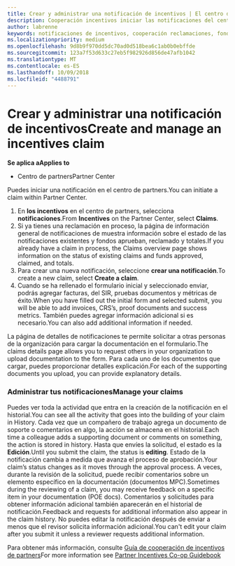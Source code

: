 ```yaml
---
title: Crear y administrar una notificación de incentivos | El centro de partners
description: Cooperación incentivos iniciar las notificaciones del centro de partners.
author: labrenne
keywords: notificaciones de incentivos, cooperación reclamaciones, fondos de cooperación
ms.localizationpriority: medium
ms.openlocfilehash: 9d8b9f970dd5dc70ad0d518bea6c1ab0b0ebffde
ms.sourcegitcommit: 123a7f53d633c27eb5f982926d856de47afb1042
ms.translationtype: MT
ms.contentlocale: es-ES
ms.lasthandoff: 10/09/2018
ms.locfileid: "4488791"
---
```

# <a name="create-and-manage-an-incentives-claim"></a><span data-ttu-id="0e35e-104">Crear y administrar una notificación de incentivos</span><span class="sxs-lookup"><span data-stu-id="0e35e-104">Create and manage an incentives claim</span></span>

**<span data-ttu-id="0e35e-105">Se aplica a</span><span class="sxs-lookup"><span data-stu-id="0e35e-105">Applies to</span></span>**
- <span data-ttu-id="0e35e-106">Centro de partners</span><span class="sxs-lookup"><span data-stu-id="0e35e-106">Partner Center</span></span>

<span data-ttu-id="0e35e-107">Puedes iniciar una notificación en el centro de partners.</span><span class="sxs-lookup"><span data-stu-id="0e35e-107">You can initiate a claim within Partner Center.</span></span> 

1. <span data-ttu-id="0e35e-108">En **los incentivos** en el centro de partners, selecciona **notificaciones**.</span><span class="sxs-lookup"><span data-stu-id="0e35e-108">From **Incentives** on the Partner Center, select **Claims**.</span></span>
2.  <span data-ttu-id="0e35e-109">Si ya tienes una reclamación en proceso, la página de información general de notificaciones de muestra información sobre el estado de las notificaciones existentes y fondos aprueban, reclamado y totales.</span><span class="sxs-lookup"><span data-stu-id="0e35e-109">If you already have a claim in process, the Claims overview page shows information on the status of existing claims and funds approved, claimed, and totals.</span></span>
3.  <span data-ttu-id="0e35e-110">Para crear una nueva notificación, seleccione **crear una notificación**.</span><span class="sxs-lookup"><span data-stu-id="0e35e-110">To create a new claim, select **Create a claim**.</span></span>
4.  <span data-ttu-id="0e35e-111">Cuando se ha rellenado el formulario inicial y seleccionado enviar, podrás agregar facturas, del SIR, pruebas documentos y métricas de éxito.</span><span class="sxs-lookup"><span data-stu-id="0e35e-111">When you have filled out the initial form and selected submit, you will be able to add invoices, CRS’s, proof documents and success metrics.</span></span> <span data-ttu-id="0e35e-112">También puedes agregar información adicional si es necesario.</span><span class="sxs-lookup"><span data-stu-id="0e35e-112">You can also add additional information if needed.</span></span>

<span data-ttu-id="0e35e-113">La página de detalles de notificaciones te permite solicitar a otras personas de la organización para cargar la documentación en el formulario.</span><span class="sxs-lookup"><span data-stu-id="0e35e-113">The claims details page allows you to request others in your organization to upload documentation to the form.</span></span> <span data-ttu-id="0e35e-114">Para cada uno de los documentos que cargar, puedes proporcionar detalles explicación.</span><span class="sxs-lookup"><span data-stu-id="0e35e-114">For each of the supporting documents you upload, you can provide explanatory details.</span></span> 

### <a name="manage-your-claims"></a><span data-ttu-id="0e35e-115">Administrar tus notificaciones</span><span class="sxs-lookup"><span data-stu-id="0e35e-115">Manage your claims</span></span>

<span data-ttu-id="0e35e-116">Puedes ver toda la actividad que entra en la creación de la notificación en el historial.</span><span class="sxs-lookup"><span data-stu-id="0e35e-116">You can see all the activity that goes into the building of your claim in History.</span></span> <span data-ttu-id="0e35e-117">Cada vez que un compañero de trabajo agrega un documento de soporte o comentarios en algo, la acción se almacena en el historial.</span><span class="sxs-lookup"><span data-stu-id="0e35e-117">Each time a colleague adds a supporting document or comments on something, the action is stored in history.</span></span> <span data-ttu-id="0e35e-118">Hasta que envíes la solicitud, el estado es la **Edición**.</span><span class="sxs-lookup"><span data-stu-id="0e35e-118">Until you submit the claim, the status is **editing**.</span></span> <span data-ttu-id="0e35e-119">Estado de la notificación cambia a medida que avanza el proceso de aprobación.</span><span class="sxs-lookup"><span data-stu-id="0e35e-119">Your claim’s status changes as it moves through the approval process.</span></span> <span data-ttu-id="0e35e-120">A veces, durante la revisión de la solicitud, puede recibir comentarios sobre un elemento específico en la documentación (documentos MPC).</span><span class="sxs-lookup"><span data-stu-id="0e35e-120">Sometimes during the reviewing of a claim, you may receive feedback on a specific item in your documentation (POE docs).</span></span> <span data-ttu-id="0e35e-121">Comentarios y solicitudes para obtener información adicional también aparecerán en el historial de notificación.</span><span class="sxs-lookup"><span data-stu-id="0e35e-121">Feedback and requests for additional information also appear in the claim history.</span></span> <span data-ttu-id="0e35e-122">No puedes editar la notificación después de enviar a menos que el revisor solicita información adicional.</span><span class="sxs-lookup"><span data-stu-id="0e35e-122">You can't edit your claim after you submit it unless a reviewer requests additional information.</span></span>

<span data-ttu-id="0e35e-123">Para obtener más información, consulte [Guía de cooperación de incentivos de partners](https://assets.microsoft.com/coop-guidebook.pdf)</span><span class="sxs-lookup"><span data-stu-id="0e35e-123">For more information see [Partner Incentives Co-op Guidebook](https://assets.microsoft.com/coop-guidebook.pdf)</span></span>
